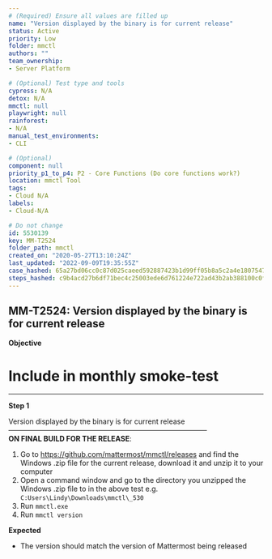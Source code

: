 ```yaml
---
# (Required) Ensure all values are filled up
name: "Version displayed by the binary is for current release"
status: Active
priority: Low
folder: mmctl
authors: ""
team_ownership: 
- Server Platform

# (Optional) Test type and tools
cypress: N/A
detox: N/A
mmctl: null
playwright: null
rainforest: 
- N/A
manual_test_environments: 
- CLI

# (Optional)
component: null
priority_p1_to_p4: P2 - Core Functions (Do core functions work?)
location: mmctl Tool
tags: 
- Cloud N/A
labels: 
- Cloud-N/A

# Do not change
id: 5530139
key: MM-T2524
folder_path: mmctl
created_on: "2020-05-27T13:10:24Z"
last_updated: "2022-09-09T19:35:55Z"
case_hashed: 65a27bd06cc0c87d025caeed592887423b1d99ff05b8a5c2a4e180754700eadbc64967f82c0e9feff8b37cf3a062f17a
steps_hashed: c9b4acd27b6df71bec4c25003ede6d761224e722ad43b2ab388100c0f3947b7742bad9138247f1813368c707c3ccd81c
---
```


## MM-T2524: Version displayed by the binary is for current release

**Objective**

# Include in monthly smoke-test

---

**Step 1**

Version displayed by the binary is for current release\
————————————————————————————\
**ON FINAL BUILD FOR THE RELEASE**:

1. Go to <https://github.com/mattermost/mmctl/releases> and find the Windows .zip file for the current release, download it and unzip it to your computer
2. Open a command window and go to the directory you unzipped the Windows .zip file to in the above test e.g. `C:Users\Lindy\Downloads\mmctl\_530`
3. Run `mmctl.exe`
4. Run `mmctl version`

**Expected**

- The version should match the version of Mattermost being released
